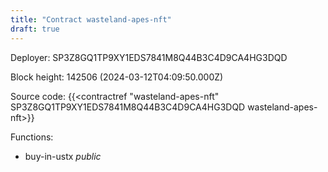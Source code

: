 ```yaml
---
title: "Contract wasteland-apes-nft"
draft: true
---
```

Deployer: SP3Z8GQ1TP9XY1EDS7841M8Q44B3C4D9CA4HG3DQD


 



Block height: 142506 (2024-03-12T04:09:50.000Z)

Source code: {{<contractref "wasteland-apes-nft" SP3Z8GQ1TP9XY1EDS7841M8Q44B3C4D9CA4HG3DQD wasteland-apes-nft>}}

Functions:

* buy-in-ustx _public_
